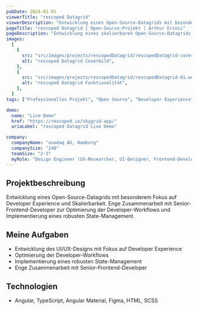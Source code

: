 ```yaml
---
pubDate: 2024-01-01
viewerTitle: "rescoped Datagrid"
viewerDescription: "Entwicklung eines Open-Source-Datagrids mit besonderem Fokus auf Developer Experience und Skalierbarkeit"
pageTitle: "rescoped Datagrid | Open-Source-Projekt | Arthur Ersosi"
pageDescription: "Entwicklung eines skalierbaren Open-Source-Datagrids mit Fokus auf optimale Developer Experience und robustem State-Management."
images:
  [
    {
      src: "src/images/projects/rescopedDatagrid/rescopedDatagrid-cover.webp",
      alt: "rescoped Datagrid Coverbild",
    },
    {
      src: "src/images/projects/rescopedDatagrid/rescopedDatagrid-01.webp",
      alt: "rescoped Datagrid Funktionalität",
    },
  ]
tags: ["Professionelles Projekt", "Open Source", "Developer Experience", "Frontend-Entwicklung"]

demo:
  name: "Live Demo"
  href: "https://rescoped.io/skygrid-app/"
  ariaLabel: "rescoped Datagrid Live Demo"

company:
  companyName: "avodaq AG, Hamburg"
  companySize: "240"
  teamSize: "2-3"
  myRole: "Design Engineer (UX-Researcher, UI-Designer, Frontend-Developer)"
---
```


## Projektbeschreibung

Entwicklung eines Open-Source-Datagrids mit besonderem Fokus auf Developer Experience und Skalierbarkeit. Enge
Zusammenarbeit mit Senior-Frontend-Developer zur Optimierung der Developer-Workflows und Implementierung eines robusten
State-Management.

## Meine Aufgaben

- Entwicklung des UI/UX-Designs mit Fokus auf Developer Experience
- Optimierung der Developer-Workflows
- Implementierung eines robusten State-Management
- Enge Zusammenarbeit mit Senior-Frontend-Developer

## Technologien

- Angular, TypeScript, Angular Material, Figma, HTML, SCSS
